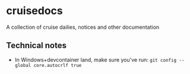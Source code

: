 # cruisedocs
A collection of cruise dailies, notices and other documentation

## Technical notes

* In Windows+devcontainer land, make sure you've run: `git config --global core.autocrlf true`
